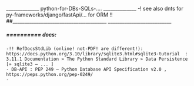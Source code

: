 ______________ python-for-DBs-SQLs-.... ______________
-! see also dnts for py-frameworks/django/fastApi/... for ORM !!
##________________________________________  ___________________________


#####  ==========  docs:
	-!! RefDocsStdLib (online! not-PDF! are different!): https://docs.python.org/3.10/library/sqlite3.html#sqlite3-tutorial  :  3.11.1 Documentation » The Python Standard Library » Data Persistence [» sqlite3 — ... ]
	- DB-API : PEP 249 – Python Database API Specification v2.0 , https://peps.python.org/pep-0249/
	- 
